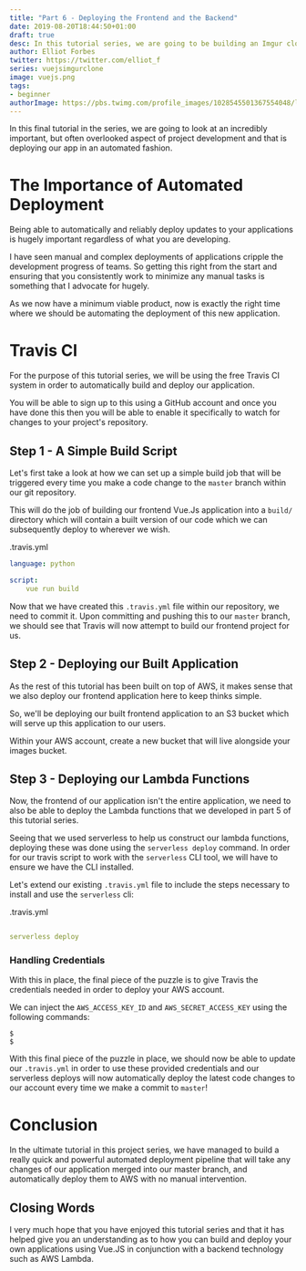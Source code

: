```yaml
---
title: "Part 6 - Deploying the Frontend and the Backend"
date: 2019-08-20T18:44:50+01:00
draft: true
desc: In this tutorial series, we are going to be building an Imgur clone using Lambda functions written using Node.JS and a frontend built using Vue.JS
author: Elliot Forbes
twitter: https://twitter.com/elliot_f
series: vuejsimgurclone
image: vuejs.png
tags:
- beginner
authorImage: https://pbs.twimg.com/profile_images/1028545501367554048/lzr43cQv_400x400.jpg
---
```


In this final tutorial in the series, we are going to look at an incredibly important, but often overlooked aspect of project development and that is deploying our app in an automated fashion. 

# The Importance of Automated Deployment

Being able to automatically and reliably deploy updates to your applications is hugely important regardless of what you are developing. 

I have seen manual and complex deployments of applications cripple the development progress of teams. So getting this right from the start and ensuring that you consistently work to minimize any manual tasks is something that I advocate for hugely. 

As we now have a minimum viable product, now is exactly the right time where we should be automating the deployment of this new application.

# Travis CI

For the purpose of this tutorial series, we will be using the free Travis CI system in order to automatically build and deploy our application. 

You will be able to sign up to this using a GitHub account and once you have done this then you will be able to enable it specifically to watch for changes to your project's repository.

## Step 1 - A Simple Build Script

Let's first take a look at how we can set up a simple build job that will be triggered every time you make a code change to the `master` branch within our git repository. 

This will do the job of building our frontend Vue.Js application into a `build/` directory which will contain a built version of our code which we can subsequently deploy to wherever we wish.

<div class="filename"> .travis.yml </div>

```yml
language: python

script:
    vue run build
```

Now that we have created this `.travis.yml` file within our repository, we need to commit it. Upon committing and pushing this to our `master` branch, we should see that Travis will now attempt to build our frontend project for us.

## Step 2 - Deploying our Built Application

As the rest of this tutorial has been built on top of AWS, it makes sense that we also deploy our frontend application here to keep thinks simple. 

So, we'll be deploying our built frontend application to an S3 bucket which will serve up this application to our users. 

Within your AWS account, create a new bucket that will live alongside your images bucket. 

## Step 3 - Deploying our Lambda Functions

Now, the frontend of our application isn't the entire application, we need to also be able to deploy the Lambda functions that we developed in part 5 of this tutorial series.

Seeing that we used serverless to help us construct our lambda functions, deploying these was done using the `serverless deploy` command. In order for our travis script to work with the `serverless` CLI tool, we will have to ensure we have the CLI installed.

Let's extend our existing `.travis.yml` file to include the steps necessary to install and use the `serverless` cli:

<div class="filename"> .travis.yml </div>

```yml

serverless deploy

```

### Handling Credentials

With this in place, the final piece of the puzzle is to give Travis the credentials needed in order to deploy your AWS account.

We can inject the `AWS_ACCESS_KEY_ID` and `AWS_SECRET_ACCESS_KEY` using the following commands:

```output
$ 
$
```

With this final piece of the puzzle in place, we should now be able to update our `.travis.yml` in order to use these provided credentials and our serverless deploys will now automatically deploy the latest code changes to our account every time we make a commit to `master`!


# Conclusion

In the ultimate tutorial in this project series, we have managed to build a really quick and powerful automated deployment pipeline that will take any changes of our application merged into our master branch, and automatically deploy them to AWS with no manual intervention. 

## Closing Words

I very much hope that you have enjoyed this tutorial series and that it has helped give you an understanding as to how you can build and deploy your own applications using Vue.JS in conjunction with a backend technology such as AWS Lambda. 